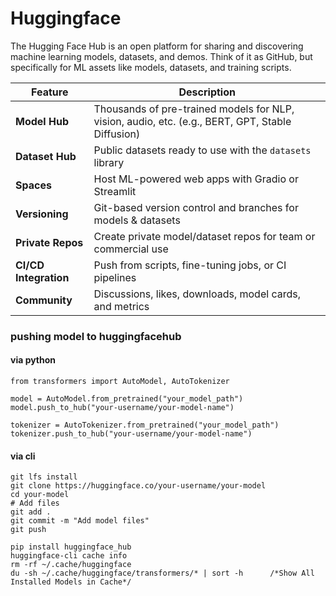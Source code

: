 # Huggingface
The Hugging Face Hub is an open platform for sharing and discovering machine learning models, datasets, and demos. Think of it as GitHub, but specifically for ML assets like models, datasets, and training scripts.

| Feature               | Description                                                                                      |
| --------------------- | ------------------------------------------------------------------------------------------------ |
| **Model Hub**         | Thousands of pre-trained models for NLP, vision, audio, etc. (e.g., BERT, GPT, Stable Diffusion) |
| **Dataset Hub**       | Public datasets ready to use with the `datasets` library                                         |
| **Spaces**            | Host ML-powered web apps with Gradio or Streamlit                                                |
| **Versioning**        | Git-based version control and branches for models & datasets                                     |
| **Private Repos**     | Create private model/dataset repos for team or commercial use                                    |
| **CI/CD Integration** | Push from scripts, fine-tuning jobs, or CI pipelines                                             |
| **Community**         | Discussions, likes, downloads, model cards, and metrics                                          |


### pushing model to huggingfacehub
#### via python
```
from transformers import AutoModel, AutoTokenizer

model = AutoModel.from_pretrained("your_model_path")
model.push_to_hub("your-username/your-model-name")

tokenizer = AutoTokenizer.from_pretrained("your_model_path")
tokenizer.push_to_hub("your-username/your-model-name")
```

#### via cli
```
git lfs install
git clone https://huggingface.co/your-username/your-model
cd your-model
# Add files
git add .
git commit -m "Add model files"
git push
```


```
pip install huggingface_hub
huggingface-cli cache info
rm -rf ~/.cache/huggingface
du -sh ~/.cache/huggingface/transformers/* | sort -h      /*Show All Installed Models in Cache*/
```
